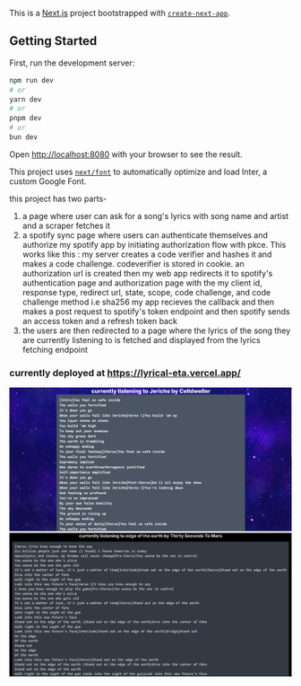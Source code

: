 This is a [Next.js](https://nextjs.org/) project bootstrapped with [`create-next-app`](https://github.com/vercel/next.js/tree/canary/packages/create-next-app).

## Getting Started

First, run the development server:

```bash
npm run dev
# or
yarn dev
# or
pnpm dev
# or
bun dev
```

Open [http://localhost:8080](http://localhost:8080) with your browser to see the result.

This project uses [`next/font`](https://nextjs.org/docs/basic-features/font-optimization) to automatically optimize and load Inter, a custom Google Font.

this project has two parts-

1. a page where user can ask for a song's lyrics with song name and artist and a scraper fetches it
2. a spotify sync page where users can authenticate themselves and authorize my spotify app by initiating authorization flow with pkce. This works like this :
   my server creates a code verifier and hashes it and makes a code challenge.
   codeverifier is stored in cookie. an authorization url is created then my web app redirects it to spotify's authentication page and authorization page with the my client id, response type, redirect url, state, scope, code challenge, and code challenge method i.e sha256
   my app recieves the callback and then makes a post request to spotify's token endpoint and then spotify sends an access token and a refresh token back
3. the users are then redirected to a page where the lyrics of the song they are currently listening to is fetched and displayed from the lyrics fetching endpoint

### currently deployed at https://lyrical-eta.vercel.app/

![a screenshot of the spotify-sync/lyrics page](image-4.png)
![a screenshot of the root page](image.png)
